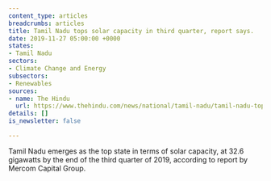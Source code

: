 ```yaml
---
content_type: articles
breadcrumbs: articles
title: Tamil Nadu tops solar capacity in third quarter, report says.
date: 2019-11-27 05:00:00 +0000
states:
- Tamil Nadu
sectors:
- Climate Change and Energy
subsectors:
- Renewables
sources:
- name: The Hindu
  url: https://www.thehindu.com/news/national/tamil-nadu/tamil-nadu-tops-solar-capacity-in-third-quarter-a-report-says/article30038095.ece
details: []
is_newsletter: false

---
```

Tamil Nadu emerges as the top state in terms of solar capacity, at 32.6 gigawatts by the end of the third quarter of 2019, according to report by Mercom Capital Group.
